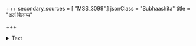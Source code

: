 +++
secondary_sources = [ "MSS_3099",]
jsonClass = "Subhaashita"
title = "अलं विलम्ब्य"

+++

<details><summary>Text</summary>

अलं विलम्ब्य त्वरितुं हि वेला कार्ये किल स्थैर्यसहे विचारः।  
गुरूपदेशं प्रतिभेव तीक्ष्णा प्रतीक्षते जातु न कालमर्तिः॥
</details>
